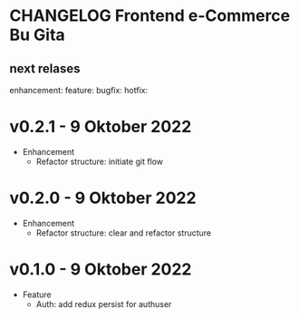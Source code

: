 # CHANGELOG Frontend e-Commerce Bu Gita

## next relases
enhancement:
feature:
bugfix:
hotfix:

# v0.2.1 - 9 Oktober 2022
- Enhancement
    - Refactor structure: initiate git flow
    
# v0.2.0 - 9 Oktober 2022
- Enhancement
    - Refactor structure: clear and refactor structure

# v0.1.0 - 9 Oktober 2022
- Feature
    - Auth: add redux persist for authuser